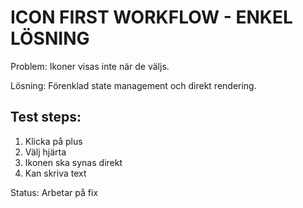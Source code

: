 # ICON FIRST WORKFLOW - ENKEL LÖSNING

Problem: Ikoner visas inte när de väljs.

Lösning: Förenklad state management och direkt rendering.

## Test steps:
1. Klicka på plus
2. Välj hjärta
3. Ikonen ska synas direkt
4. Kan skriva text

Status: Arbetar på fix